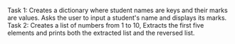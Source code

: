 Task 1: Creates a dictionary where student names are keys and their marks are values. Asks the user to input a student's name and displays its marks. <br>
Task 2: Creates a list of numbers from 1 to 10,  Extracts the first five elements and prints both the extracted list and the reversed list. <br>

